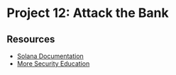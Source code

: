 # Project 12: Attack the Bank



## Resources

- [Solana Documentation](https://solana.com/docs)
- [More Security Education](https://solana.com/developers/courses/program-security)